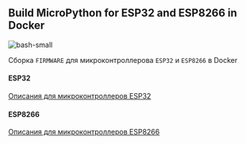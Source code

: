 ## Build MicroPython for ESP32 and ESP8266 in Docker

![bash-small](https://user-images.githubusercontent.com/13176091/54089754-070c6c00-4375-11e9-8495-d06e9d5f3fe3.png)  

Cборка ```FIRMWARE``` для микроконтроллерова ```ESP32``` и ```ESP8266``` в Docker   

#### ESP32  

[Описания для микроконтроллеров ESP32](https://github.com/gwvsol/ESP8266-ESP32-Script-to-build-MicroPython/tree/dev/esp32)

#### ESP8266  

[Описания для микроконтроллеров ESP8266](https://github.com/gwvsol/ESP8266-ESP32-Script-to-build-MicroPython/tree/dev/esp8266)

